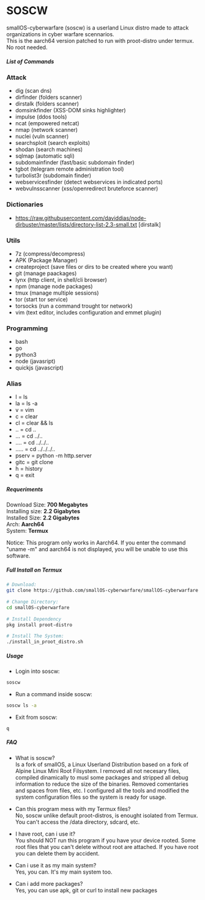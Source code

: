 # SOSCW

smallOS-cyberwarfare (soscw) is a userland Linux distro made to attack organizations in cyber warfare scennarios.  
This is the aarch64 version patched to run with proot-distro under termux. No root needed.  

##### List of Commands  
### Attack
- dig (scan dns)
- dirfinder (folders scanner)  
- dirstalk (folders scanner)  
- domsinkfinder (XSS-DOM sinks highlighter)
- impulse (ddos tools)  
- ncat (empowered netcat)
- nmap (network scanner)
- nuclei (vuln scanner)  
- searchsploit (search exploits)
- shodan (search machines)
- sqlmap (automatic sqli)  
- subdomainfinder (fast/basic subdomain finder)
- tgbot (telegram remote administration tool)  
- turbolist3r (subdomain finder)  
- webservicesfinder (detect webservices in indicated ports)
- webvulnsscanner (xss/openredirect bruteforce scanner)

### Dictionaries  
- https://raw.githubusercontent.com/daviddias/node-dirbuster/master/lists/directory-list-2.3-small.txt [dirstalk]

### Utils  
- 7z (compress/decompress)
- APK (Package Manager)
- createproject (save files or dirs to be created where you want)
- git (manage paackages)  
- lynx (http client, in shell/cli browser)  
- npm (manage node packages)  
- tmux (manage multiple sessions)
- tor (start tor service)  
- torsocks (run a command trought tor network)  
- vim (text editor, includes configuration and emmet plugin)   
  
### Programming  
- bash  
- go  
- python3  
- node (javasript)
- quickjs (javascript)  

### Alias  
- l = ls  
- la = ls -a  
- v = vim  
- c = clear  
- cl = clear && ls  
- .. = cd ..  
- ... = cd ../..  
- .... = cd ../../..  
- ..... = cd ../../../..  
- pserv = python -m http.server  
- gitc = git clone  
- h = history  
- q = exit  

##### Requeriments

Download Size: **700 Megabytes**  
Installing size: **2.2 Gigabytes**  
Installed Size: **2.2 Gigabytes**  
Arch: **Aarch64**  
System: **Termux**  
  
Notice: This program only works in Aarch64. If you enter the command "uname -m" and aarch64 is not displayed, you will be unable to use this software. 

##### Full Install on Termux

```bash
# Download:  
git clone https://github.com/smallOS-cyberwarfare/smallOS-cyberwarfare  
    
# Change Directory:  
cd smallOS-cyberwarfare  
  
# Install Dependency  
pkg install proot-distro  
  
# Install The System:  
./install_in_proot_distro.sh  
```

##### Usage

- Login into soscw:
```bash
soscw
```

- Run a command inside soscw:
```bash
soscw ls -a
```

- Exit from soscw:
```bash
q
```

##### FAQ
- What is soscw?  
Is a fork of smallOS, a Linux Userland Distribution based on a fork of Alpine Linux Mini Root Filsystem. I removed all not necesary files, compiled dinamically to musl some packages and stripped all debug information to reduce the size of the binaries. Removed comentaries and spaces from files, etc. I configured all the tools and modified the system configuration files so the system is ready for usage.

- Can this program mess with my Termux files?    
No, soscw unlike default proot-distros, is enought isolated from Termux. You can't access the /data directory, sdcard, etc.  
  
- I have root, can i use it?    
You should NOT run this program if you have your device rooted. Some root files that you can't delete without root are attached. If you have root you can delete them by accident. 
   
- Can i use it as my main system?    
Yes, you can. It's my main system too.    
  
- Can i add more packages?  
Yes, you can use apk, git or curl to install new packages   
